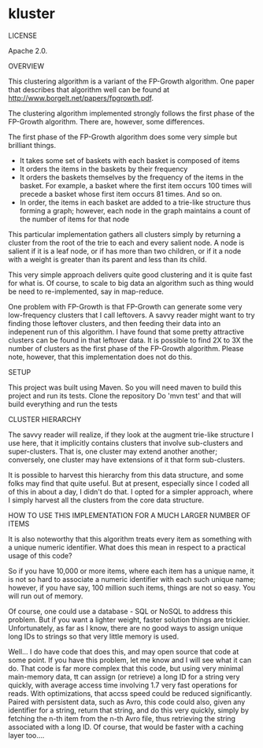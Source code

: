 # kluster

LICENSE

Apache 2.0.

OVERVIEW

This clustering algorithm is a variant of the FP-Growth algorithm. One paper that describes that algorithm well
can be found at http://www.borgelt.net/papers/fpgrowth.pdf.

The clustering algorithm implemented strongly follows the first phase of the FP-Growth algorithm. 
There are, however, some differences.

The first phase of the FP-Growth algorithm does some very simple but brilliant things.

  - It takes some set of baskets with each basket is composed of items
  - It orders the items in the baskets by their frequency
  - It orders the baskets themselves by the frequency of the items in the basket.
    For example, a basket where the first item occurs 100 times will precede a basket
    whose first item occurs 81 times. And so on.
  - In order, the items in each basket are added to a trie-like structure
    thus forming a graph; however, each node in the graph maintains a count of the number of items for that node
    
This particular implementation gathers all clusters simply by returning a cluster from the root of the trie to
each and every salient node.  A node is salient if it is a leaf node, or if has more than two children, or if it
a node with a weight is greater than its parent and less than its child.

This very simple approach delivers quite good clustering and it is quite fast for what is. 
Of course, to scale to big data an algorithm such as thing would be need to re-implemented, say in map-reduce. 

One problem with FP-Growth is that FP-Growth can generate some very low-frequency clusters that I call
leftovers. A savvy reader might want to try finding those leftover clusters, and then feeding their data into 
an indepenent run of this algorithm. I have found that some pretty attractive clusters can be found in that
leftover data. It is possible to find 2X to 3X the number of clusters as the first phase of the
FP-Growth algorithm.  Please note, however, that this implementation does not do this. 

SETUP

   This project was built using Maven. So you will need maven to build this project and run its tests.
   Clone the repository
   Do 'mvn test' and that will build everything and run the tests
   
CLUSTER HIERARCHY

The savvy reader will realize, if they look at the augment trie-like structure I use here, that it
implicitly contains clusters that involve sub-clusters and super-clusters. That is, one cluster
may extend another another; conversely, one cluster may have extensions of it that form sub-clusters.

It is possible to harvest this hierarchy from this data structure, and some folks may find that quite useful.
But at present, especially since I coded all of this in about a day, I didn't do that. I opted for
a simpler approach, where I simply harvest all the clusters from the core data structure.

HOW TO USE THIS IMPLEMENTATION FOR A MUCH LARGER NUMBER OF ITEMS

It is also noteworthy that this algorithm treats every item as something with a unique numeric identifier.
What does this mean in respect to a practical usage of this code?

So if you have 10,000 or more items, where each item has a unique name, it is not so hard to associate a numeric
identifier with each such unique name; however, if you have say, 100 million such items, things are not so easy.
You will run out of memory.

Of course, one could use a database - SQL or NoSQL to address this problem.  But if you want a lighter weight, faster
solution things are trickier. Unfortunately, as far as I know, there are no good ways to assign 
unique long IDs to strings so that very little memory is used. 

Well... I do have code that does this, and may open source
that code at some point. If you have this problem, let me know and I will see what it can do. That code is far more
complex that this code, but using very minimal main-memory data, tt can assign (or retrieve) a long ID for a string very
quickly, with average access time involving 1.7 very fast operations for reads. With optimizations, that accss speed could
be reduced significantly. Paired with persistent data, such as Avro, this code could also, given any identifier for a string, 
return that string, and do this very quickly, simply by fetching the n-th item from the n-th Avro file, thus retrieving
the string associated with a long ID. Of course, that would be faster with a caching layer too....










    
    

